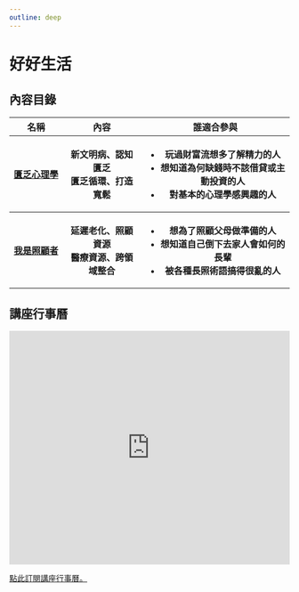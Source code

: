 ```yaml
---
outline: deep
---
```


# 好好生活

## 內容目錄

<table>
    <thead>
        <tr>
            <th>名稱</th>
            <th>內容</th>
            <th>誰適合參與</th>
        </tr>
    </thead>
    <tbody>
        <tr>
            <th>
                <a style="white-space: nowrap;" href="./scarcity">
                匱乏心理學</a>
            </th>
            <th>
                新文明病、認知匱乏<br>匱乏循環、打造寬鬆
            </th>
            <th>
                <ul>
                    <li>玩過財富流想多了解精力的人</li>
                    <li>想知道為何缺錢時不該借貸或主動投資的人</li>
                    <li>對基本的心理學感興趣的人</li>
                </ul>
            </th>
        </tr>
         <tr>
            <th>
                <a style="white-space: nowrap;" href="./scarcity">
                我是照顧者</a>
            </th>
            <th>
                延遲老化、照顧資源<br>醫療資源、跨領域整合
            </th>
            <th>
                <ul>
                    <li>想為了照顧父母做準備的人</li>
                    <li>想知道自己倒下去家人會如何的長輩</li>
                    <li>被各種長照術語搞得很亂的人</li>
                </ul>
            </th>
        </tr>
    </tbody>
</table>

## 講座行事曆

<iframe src="https://calendar.google.com/calendar/embed?height=600&wkst=2&bgcolor=%23ffffff&ctz=Asia%2FTaipei&showPrint=0&showDate=1&showTabs=0&showCalendars=0&showTz=0&showTitle=0&hl=zh_TW&src=ZTlkYmE0YWQyYTBhNzEyZjgwMDZhZmE3NWI1NTM5MjllMjg2MWJjYmU1MTFlNmMzYzEyNWU2YTcwMmQ3NzNkZEBncm91cC5jYWxlbmRhci5nb29nbGUuY29t&src=emgtdHcudGFpd2FuI2hvbGlkYXlAZ3JvdXAudi5jYWxlbmRhci5nb29nbGUuY29t&color=%23E4C441&color=%234285F4" style="border-width:0" width="100%" height="420" frameborder="0" scrolling="no"></iframe>

<a href="https://calendar.google.com/calendar/u/0?cid=ZTlkYmE0YWQyYTBhNzEyZjgwMDZhZmE3NWI1NTM5MjllMjg2MWJjYmU1MTFlNmMzYzEyNWU2YTcwMmQ3NzNkZEBncm91cC5jYWxlbmRhci5nb29nbGUuY29t" target="_blank">點此訂閱講座行事曆。</a>
